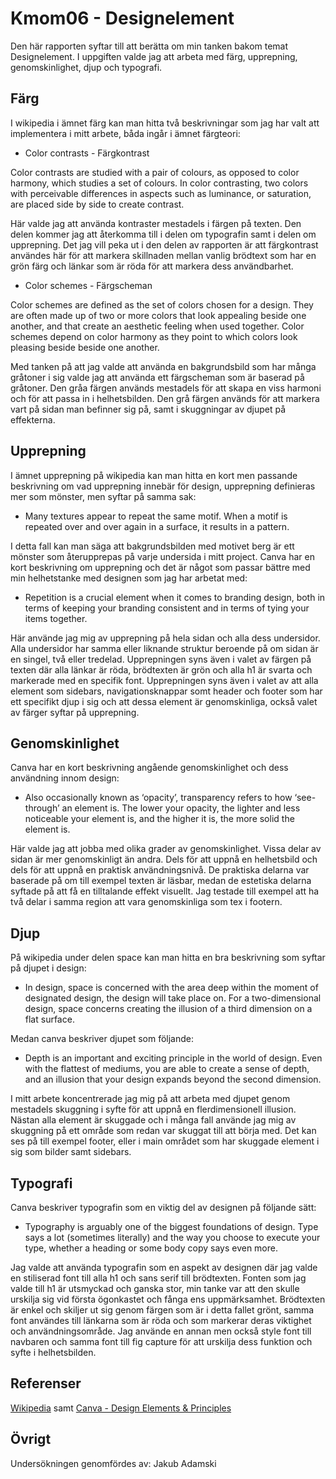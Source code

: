 ---
---
Kmom06 - Designelement
=========================

Den här rapporten syftar till att berätta om min tanken bakom temat Designelement. I uppgiften valde jag att arbeta med färg,
upprepning, genomskinlighet, djup och typografi.

Färg
-----------------------

I wikipedia i ämnet färg kan man hitta två beskrivningar som jag har valt att implementera i mitt arbete, båda ingår i ämnet färgteori:

* Color contrasts - Färgkontrast

Color contrasts are studied with a pair of colours, as opposed to color harmony, which studies a set of colours. In color contrasting, two colors with perceivable differences in aspects such as luminance, or saturation, are placed side by side to create contrast.

Här valde jag att använda kontraster mestadels i färgen på texten. Den delen kommer jag att återkomma till i delen om typografin samt i delen om upprepning. Det jag vill peka ut i den delen av rapporten är att färgkontrast användes här för att markera skillnaden mellan vanlig brödtext som har en grön färg och länkar som är röda för att markera dess användbarhet.

* Color schemes - Färgscheman

Color schemes are defined as the set of colors chosen for a design. They are often made up of two or more colors that look appealing beside one another, and that create an aesthetic feeling when used together. Color schemes depend on color harmony as they point to which colors look pleasing beside beside one another.

Med tanken på att jag valde att använda en bakgrundsbild som har många gråtoner i sig valde jag att använda ett färgscheman som är baserad på gråtoner. Den gråa färgen används mestadels för att skapa en viss harmoni och för att passa in i helhetsbilden. Den grå färgen används för att markera vart på sidan man befinner sig på, samt i skuggningar av djupet på effekterna.

Upprepning
-----------------------

I ämnet upprepning på wikipedia kan man hitta en kort men passande beskrivning om vad upprepning innebär för design, upprepning definieras mer som mönster, men syftar på samma sak:

* Many textures appear to repeat the same motif. When a motif is repeated over and over again in a surface, it results in a pattern.

I detta fall kan man säga att bakgrundsbilden med motivet berg är ett mönster som återupprepas på varje undersida i mitt project.
Canva har en kort beskrivning om upprepning och det är något som passar bättre med min helhetstanke med designen som jag har arbetat med:

* Repetition is a crucial element when it comes to branding design, both in terms of keeping your branding consistent and in terms of tying your items together.

Här använde jag mig av upprepning på hela sidan och alla dess undersidor. Alla undersidor har samma eller liknande struktur beroende på om sidan är en singel, två eller tredelad. Upprepningen syns även i valet av färgen på texten där alla länkar är röda, brödtexten är grön och alla h1 är svarta och markerade med en specifik font. Upprepningen syns även i valet av att alla element som sidebars, navigationsknappar somt header och footer som har ett specifikt djup i sig och att dessa element är genomskinliga, också valet av färger syftar på upprepning.

Genomskinlighet
-----------------------

Canva har en kort beskrivning angående genomskinlighet och dess användning innom design:

* Also occasionally known as ‘opacity’, transparency refers to how ‘see-through’ an element is. The lower your opacity, the lighter and less noticeable your element is, and the higher it is, the more solid the element is.

Här valde jag att jobba med olika grader av genomskinlighet. Vissa delar av sidan är mer genomskinligt än andra. Dels för att uppnå en helhetsbild och dels för att uppnå en praktisk användningsnivå. De praktiska delarna var baserade på om till exempel texten är läsbar, medan de estetiska delarna syftade på att få en tilltalande effekt visuellt. Jag testade till exempel att ha två delar i samma region att vara genomskinliga som tex i footern.

Djup
-----------------------

På wikipedia under delen space kan man hitta en bra beskrivning som syftar på djupet i design:

* In design, space is concerned with the area deep within the moment of designated design, the design will take place on. For a two-dimensional design, space concerns creating the illusion of a third dimension on a flat surface.

Medan canva beskriver djupet som följande:

* Depth is an important and exciting principle in the world of design. Even with the flattest of mediums, you are able to create a sense of depth, and an illusion that your design expands beyond the second dimension.

I mitt arbete koncentrerade jag mig på att arbeta med djupet genom mestadels skuggning i syfte för att uppnå en flerdimensionell illusion. Nästan alla element är skuggade och i många fall använde jag mig av skuggning på ett område som redan var skuggat till att börja med. Det kan ses på till exempel footer, eller i main området som har skuggade element i sig som bilder samt sidebars.

Typografi
-----------------------

Canva beskriver typografin som en viktig del av designen på följande sätt:

* Typography is arguably one of the biggest foundations of design. Type says a lot (sometimes literally) and the way you choose to execute your type, whether a heading or some body copy says even more.

Jag valde att använda typografin som en aspekt av designen där jag valde en stiliserad font till alla h1 och sans serif till brödtexten. Fonten som jag valde till h1 är utsmyckad och ganska stor, min tanke var att den skulle urskilja sig vid första ögonkastet och fånga ens uppmärksamhet. Brödtexten är enkel och skiljer ut sig genom färgen som är i detta fallet grönt, samma font användes till länkarna som är röda och som markerar deras viktighet och användningsområde. Jag använde en annan men också style font till navbaren och samma font till fig capture för att urskilja dess funktion och syfte i helhetsbilden. 

Referenser
-----------------------

[Wikipedia](https://en.wikipedia.org/wiki/Visual_design_elements_and_principles) samt [Canva - Design Elements & Principles](https://www.canva.com/learn/design-elements-principles/)

Övrigt
-----------------------

Undersökningen genomfördes av: Jakub Adamski

